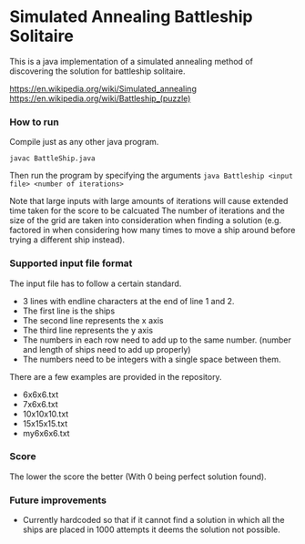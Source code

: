 # Simulated Annealing Battleship Solitaire

This is a java implementation of a simulated annealing method of discovering the solution for battleship solitaire.

https://en.wikipedia.org/wiki/Simulated_annealing
https://en.wikipedia.org/wiki/Battleship_(puzzle)

### How to run

Compile just as any other java program.

```javac BattleShip.java```

Then run the program by specifying the arguments
```java Battleship <input file> <number of iterations>```

Note that large inputs with large amounts of iterations will cause extended time taken for the score to be calcuated
The number of iterations and the size of the grid are taken into consideration when finding a solution (e.g. factored in when considering how many times to move a ship around before trying a different ship instead).

### Supported input file format

The input file has to follow a certain standard.

- 3 lines with endline characters at the end of line 1 and 2.
- The first line is the ships
- The second line represents the x axis
- The third line represents the y axis
- The numbers in each row need to add up to the same number. (number and length of ships need to add up properly)
- The numbers need to be integers with a single space between them.

There are a few examples are provided in the repository.
- 6x6x6.txt
- 7x6x6.txt
- 10x10x10.txt
- 15x15x15.txt
- my6x6x6.txt

### Score

The lower the score the better (With 0 being perfect solution found).


### Future improvements

  - Currently hardcoded so that if it cannot find a solution in which all the ships are placed in 1000 attempts it deems the solution not possible.






